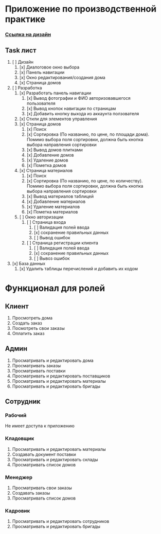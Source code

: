 Приложение по производственной практике
=====================
### [Ссылка на дизайн](https://www.figma.com/file/PyTJx6TueDF8T5ys2i3Gsu/Строительная-компания?node-id=0%3A1&t=NQNMBSHlppQanr13-0)
Task лист
------------------
1. [ ] Дизайн
   1. [x] Диалоговое окно выбора
   2. [x] Панель навигации
   3. [x] Окно редактирования/создания дома
   4. [x] Страница домов
2. [ ] Разработка
   1. [x] Разработать панель навигации
      1. [x] Вывод фотографии и ФИО авторизовавшегося пользователя
      2. [x] Вывод кнопок навигации по страницам
      3. [x] Добавить кнопку выхода из аккаунта ползователя
   2. [x] Стили для элементов управления
   3. [x] Страница домов
      1. [x] Поиск
      2. [x] Сортировка (По названию, по цене, по площади дома). Помимо выбора поля сортировки, должна быть кнопка выбора направления сортировки
      3. [x] Вывод домов плитками
      4. [x] Добавление домов
      5. [x] Удаление домов
      6. [x] Пометка домов
   4. [x] Страница материалов
      1. [x] Поиск
      2. [x] Сортировка (По названию, по цене, по количеству). Помимо выбора поля сортировки, должна быть кнопка выбора направления сортировки
      3. [x] Вывод материалов таблицей
      4. [x] Добавление материалов
      5. [x] Удаление материалов
      6. [x] Пометка материалов
   6. [ ] Окно авторизации
      1. [ ] Страница входа
         1. [ ] Валидация полей ввода
         2. [x] сохранение правильных данных
         3. [ ] Вывод ошибок
      3. [ ] Страница регистрации клиента
         1. [ ] Валидация полей ввода
         2. [x] сохранение правильных данных
         3. [ ] Вывоз ошибок
3. [x] База данных
   1. [x] Удалить таблицы перечислений и добавить их кодом

Функционал для ролей
=================================
Клиент
--------------------------
1. Просмотреть дома
2. Создать заказ
3. Посмотреть свои заказы
4. Оплатить заказ

Админ
-----------------
1. Просматривать и редактировать дома
2. Просматривать заказы
3. Просматривать поставки
4. Просматривать и редактировать поставщиков
5. Просматривать и редактировать материалы
6. Просматривать и редактировать бригады

Сотрудник
-------------------
### Рабочий
Не имеет доступа к приложению
### Кладовщик
1. Просматривать и редактировать материалы
2. Создавать документ поставки
3. Просматривать и редактировать склады
4. Просматривать список домов
### Менеджер
1. Просматривать свои заказы
2. Создавать заказы
3. Просматривать список домов
### Кадровик
1. Просматривать и редактировать сотрудников
2. Просматривать и редактировать бригады
